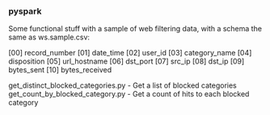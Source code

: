 ### pyspark
Some functional stuff with a sample of web filtering data, with a schema the same as ws.sample.csv:

[00] record_number
[01] date_time
[02] user_id
[03] category_name
[04] disposition
[05] url_hostname
[06] dst_port
[07] src_ip
[08] dst_ip
[09] bytes_sent
[10] bytes_received


get_distinct_blocked_categories.py - Get a list of blocked categories
get_count_by_blocked_category.py - Get a count of hits to each blocked category


